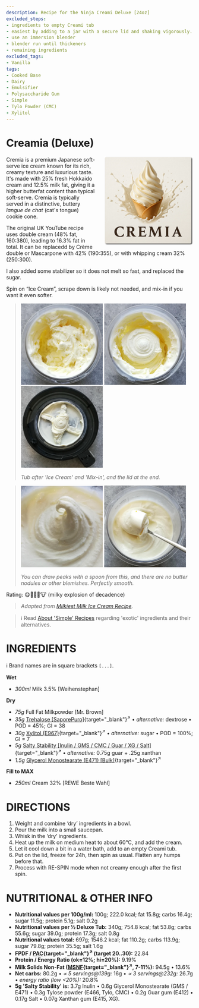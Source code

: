 ```yaml
---
description: Recipe for the Ninja Creami Deluxe [24oz]
excluded_steps:
- ingredients to empty Creami tub
- easiest by adding to a jar with a secure lid and shaking vigorously.
- use an immersion blender
- blender run until thickeners
- remaining ingredients
excluded_tags:
- Vanilla
tags:
- Cooked Base
- Dairy
- Emulsifier
- Polysaccharide Gum
- Simple
- Tylo Powder (CMC)
- Xylitol
---
```

# Creamia (Deluxe)
<img style="float: right; margin-left: 1.5em;" width=240 alt="Logo" src="logo-cremia.png" />

Cremia is a premium Japanese soft-serve ice cream known for its rich, creamy texture and luxurious taste.
It's made with 25% fresh Hokkaido cream and 12.5% milk fat, giving it a higher butterfat content than typical soft-serve.
Cremia is typically served in a distinctive, buttery *langue de chat* (cat's tongue) cookie cone.

The original UK YouTube recipe uses double cream (48% fat, 160:380), leading to 16.3% fat in total.
It can be replacedd by Crème double or Mascarpone with 42% (190:355), or with whipping cream 32% (250:300).

I also added some stabilizer so it does not melt so fast, and replaced the sugar.

Spin on “Ice Cream”, scrape down is likely not needed, and mix-in if you want it even softer.

> <img width=220 alt="After 'Ice Cream' run" src="Cremia_2025-08-09_1.jpg" class="zoomable" />
> <img width=220 alt="After 'Mix-in'" src="Cremia_2025-08-09_2.jpg" class="zoomable" />
> <img width=220 alt="Lid" src="Cremia_2025-08-09_3.jpg" class="zoomable" />
> 
> *Tub after 'Ice Cream' and 'Mix-in', and the lid at the end.*

> <img width=220 alt="Drawing Peaks" src="Cremia_2025-08-09_4.jpg" class="zoomable" />
> <img width=220 alt="Scooped" src="Cremia_2025-08-09_5.jpg" class="zoomable" />
> 
> *You can draw peaks with a spoon from this, and there are no butter nodules or other blemishes. Perfectly smooth.*

Rating: 😋🥛🥛🥛🐮 (milky explosion of decadence)

> *Adapted from [Milkiest Milk Ice Cream Recipe](https://www.tashcakes.com/2024/07/milkiest-milk-ice-cream-recipe-cremia.html).*

> ℹ️ Read [About 'Simple' Recipes](/ice-creamery/info/tips%2Btricks/#about-simple-recipes) regarding 'exotic' ingredients and their alternatives.

# INGREDIENTS

ℹ️ Brand names are in square brackets `[...]`.

**Wet**

  - _300ml_ Milk 3.5% [Weihenstephan]

**Dry**

  - _75g_ Full Fat Milkpowder [Mr. Brown]
  - _35g_ [Trehalose \[SaporePuro\]](/ice-creamery/info/ingredients/#trehalose-e965){target="_blank"}<sup>↗</sup> • *alternative:* dextrose • POD = 45%; GI = 38
  - _30g_ [Xylitol (E967)](/ice-creamery/info/ingredients/#xylitol-e967){target="_blank"}<sup>↗</sup> • *alternative:* sugar • POD = 100%; GI = 7
  - _5g_ [Salty Stability \[Inulin / GMS / CMC / Guar / XG / Salt\]](/ice-creamery/S/Salty%20Stability/){target="_blank"}<sup>↗</sup> • *alternative:* 0.75g guar + .25g xanthan
  - _1.5g_ [Glycerol Monostearate (E471) \[Bulk\]](/ice-creamery/info/ingredients/#glycerol-monostearate-gms-e471){target="_blank"}<sup>↗</sup>

**Fill to MAX**

  - _250ml_ Cream 32% [REWE Beste Wahl]

# DIRECTIONS

 1. Weight and combine ‘dry’ ingredients in a bowl.
 1. Pour the milk into a small saucepan.
 1. Whisk in the ‘dry’ ingredients.
 1. Heat up the milk on medium heat to about 60°C, and add the cream.
 1. Let it cool down a bit in a water bath, add to an empty Creami tub.
 1. Put on the lid, freeze for 24h, then spin as usual. Flatten any humps before that.
 1. Process with RE-SPIN mode when not creamy enough after the first spin.

# NUTRITIONAL & OTHER INFO

- **Nutritional values per 100g/ml:** 100g; 222.0 kcal; fat 15.8g; carbs 16.4g; sugar 11.5g; protein 5.1g; salt 0.2g
- **Nutritional values per ½ Deluxe Tub:** 340g; 754.8 kcal; fat 53.8g; carbs 55.6g; sugar 39.0g; protein 17.3g; salt 0.8g
- **Nutritional values total:** 697g; 1546.2 kcal; fat 110.2g; carbs 113.9g; sugar 79.8g; protein 35.5g; salt 1.6g
- **FPDF / [PAC](/ice-creamery/info/glossary/#potere-anti-congelante-pac){target="_blank"}<sup>↗</sup> (target 20..30):** 22.84
- **Protein / Energy Ratio (ok=12%; hi=20%):** 9.19%
- **Milk Solids Non-Fat ([MSNF](/ice-creamery/info/glossary/#milk-solids-not-fat-msnf){target="_blank"}<sup>↗</sup>, 7-11%):** 94.5g • 13.6%
- **Net carbs:** 80.2g • *∝ 5 servings@139g:* 16g • *∝ 3 servings@232g:* 26.7g • *energy ratio (low <20%):* 20.8%
- **5g 'Salty Stability' is:** 3.7g Inulin • 0.6g Glycerol Monostearate (GMS / E471) • 0.3g Tylose powder (E466, Tylo, CMC) • 0.2g Guar gum (E412) • 0.17g Salt • 0.07g Xanthan gum (E415, XG).
